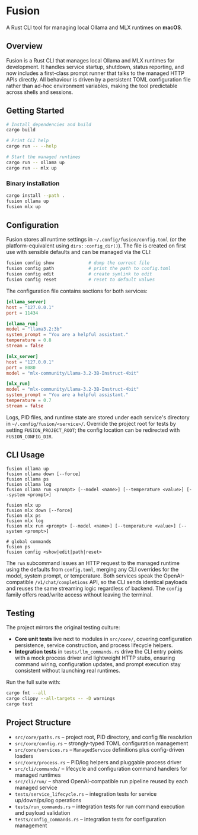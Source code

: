 # Fusion

A Rust CLI tool for managing local Ollama and MLX runtimes on **macOS**.

## Overview

Fusion is a Rust CLI that manages local Ollama and MLX runtimes for development. It handles service
startup, shutdown, status reporting, and now includes a first-class prompt runner that talks to the
managed HTTP APIs directly. All behaviour is driven by a persistent TOML configuration file rather
than ad-hoc environment variables, making the tool predictable across shells and sessions.

## Getting Started

```bash
# Install dependencies and build
cargo build

# Print CLI help
cargo run -- --help

# Start the managed runtimes
cargo run -- ollama up
cargo run -- mlx up
```

### Binary installation

```bash
cargo install --path .
fusion ollama up
fusion mlx up
```

## Configuration

Fusion stores all runtime settings in `~/.config/fusion/config.toml` (or the platform-equivalent using `dirs::config_dir()`). The file is created on first use with sensible defaults and can be managed via the CLI:

```bash
fusion config show             # dump the current file
fusion config path             # print the path to config.toml
fusion config edit             # create symlink to edit
fusion config reset            # reset to default values
```

The configuration file contains sections for both services:

```toml
[ollama_server]
host = "127.0.0.1"
port = 11434

[ollama_run]
model = "llama3.2:3b"
system_prompt = "You are a helpful assistant."
temperature = 0.8
stream = false

[mlx_server]
host = "127.0.0.1"
port = 8080
model = "mlx-community/Llama-3.2-3B-Instruct-4bit"

[mlx_run]
model = "mlx-community/Llama-3.2-3B-Instruct-4bit"
system_prompt = "You are a helpful assistant."
temperature = 0.7
stream = false
```

Logs, PID files, and runtime state are stored under each service's directory in `~/.config/fusion/<service>/`.
Override the project root for tests by setting `FUSION_PROJECT_ROOT`; the config location can be redirected
with `FUSION_CONFIG_DIR`.

## CLI Usage

```text
fusion ollama up
fusion ollama down [--force]
fusion ollama ps
fusion ollama log
fusion ollama run <prompt> [--model <name>] [--temperature <value>] [--system <prompt>]

fusion mlx up
fusion mlx down [--force]
fusion mlx ps
fusion mlx log
fusion mlx run <prompt> [--model <name>] [--temperature <value>] [--system <prompt>]

# global commands
fusion ps
fusion config <show|edit|path|reset>
```

The `run` subcommand issues an HTTP request to the managed runtime using the defaults from
`config.toml`, merging any CLI overrides for the model, system prompt, or temperature. Both
services speak the OpenAI-compatible `/v1/chat/completions` API, so the CLI sends identical payloads
and reuses the same streaming logic regardless of backend. The `config` family offers read/write
access without leaving the terminal.

## Testing

The project mirrors the original testing culture:

- **Core unit tests** live next to modules in `src/core/`, covering configuration persistence,
  service construction, and process lifecycle helpers.
- **Integration tests** in `tests/llm_commands.rs` drive the CLI entry points with a mock process
  driver and lightweight HTTP stubs, ensuring command wiring, configuration updates, and prompt
  execution stay consistent without launching real runtimes.

Run the full suite with:

```bash
cargo fmt --all
cargo clippy --all-targets -- -D warnings
cargo test
```

## Project Structure

- `src/core/paths.rs` – project root, PID directory, and config file resolution
- `src/core/config.rs` – strongly-typed TOML configuration management
- `src/core/services.rs` – `ManagedService` definitions plus config-driven loaders
- `src/core/process.rs` – PID/log helpers and pluggable process driver
- `src/cli/commands/` – lifecycle and configuration command handlers for managed runtimes
- `src/cli/run/` – shared OpenAI-compatible run pipeline reused by each managed service
- `tests/service_lifecycle.rs` – integration tests for service up/down/ps/log operations
- `tests/run_commands.rs` – integration tests for run command execution and payload validation
- `tests/config_commands.rs` – integration tests for configuration management

